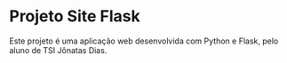 # Projeto Site Flask

Este projeto é uma aplicação web desenvolvida com Python e Flask, pelo aluno de TSI Jônatas Dias.